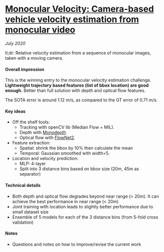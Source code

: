 # [Monocular Velocity: Camera-based vehicle velocity estimation from monocular video](https://arxiv.org/abs/1802.07094)

_July 2020_

tl;dr: Relative velocity estimation from a sequence of monocular images, taken with a moving camera. 

#### Overall impression
This is the winning entry to the monocular velocity estimation challenge. **Lightweight trajectory based features (list of bbox location) are good enough.** Better than full solution with depth and optical flow features. 

The SOTA error is around 1.12 m/s, as compared to the GT error of 0.71 m/s. 

#### Key ideas
- Off the shelf tools:
	- Tracking with openCV lib (Median Flow + MIL). 
	- Depth with [Monodepth](monodepth.md)
	- Optical flow with [FlowNet2](flownet2.md).
- Feature extraction: 
	- Spatial: shrink the bbox by 10% then calculate the mean
	- Temporal: Gaussian smoothed with width=5.
- Location and velocity prediction:
	- MLP: 4-layer
	- Split into 3 distance bins based on bbox size (20m, 45m as separator)


#### Technical details
- Both depth and optical flow degrades beyond near range (> 20m). It can achieve the best performance in near range (< 20m)
- Joint training with location leads to slightly better performance due to small dataset size
- Ensemble of 5 models for each of the 3 distance bins (from 5-fold cross validation)

#### Notes
- Questions and notes on how to improve/revise the current work  

